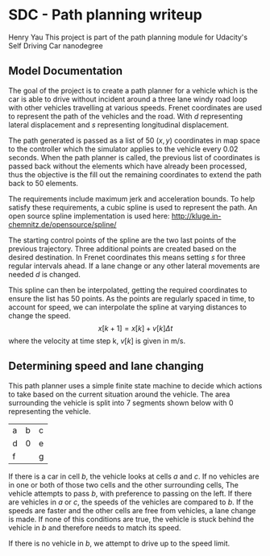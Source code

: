 # SDC - Path planning writeup

Henry Yau
This project is part of the path planning module for Udacity's Self Driving Car nanodegree


## Model Documentation
The goal of the project is to create a path planner for a vehicle which is the car is able to drive without incident around a three lane windy road loop with other vehicles travelling at various speeds. Frenet coordinates are used to represent the path of the vehicles and the road. With $d$ representing lateral displacement and $s$ representing longitudinal displacement.

The path generated is passed as a list of 50 $(x,y)$ coordinates in map space to the controller which the simulator applies to the vehicle every 0.02 seconds. When the path planner is called, the previous list of coordinates is passed back without the elements which have already been processed, thus the objective is the fill out the remaining coordinates to extend the path back to 50 elements.

The requirements include maximum jerk and acceleration bounds. To help satisfy these requirements, a cubic spline is used to represent the path. An open source spline implementation is used here:
http://kluge.in-chemnitz.de/opensource/spline/

The starting control points of the spline are the two last points of the previous trajectory. Three additional points are created based on the desired destination. In Frenet coordinates this means setting $s$ for three regular intervals ahead. If a lane change or any other lateral movements are needed $d$ is changed.

This spline can then be interpolated, getting the required coordinates to ensure the list has 50 points. As the points are regularly spaced in time, to account for speed, we can interpolate the spline at varying distances to change the speed. 
$$x[k+1]=x[k]+v[k]\Delta t$$
where the velocity at time step k, $v[k]$ is given in m/s.

## Determining speed and lane changing
This path planner uses a simple finite state machine to decide which actions to take based on the current situation around the vehicle. The area surrounding the vehicle is split into 7 segments shown below with 0 representing the vehicle.


|       |       |   |                   
|-----|------|----------|
|a |b|c    |
|d |0 |e   |
|f | |g|

If there is a car in cell $b$, the vehicle looks at cells $a$ and $c$. If no vehicles are in one or both of those two cells and the other surrounding cells, The vehicle attempts to pass $b$, with preference to passing on the left. If there are vehicles in $a$ or $c$, the speeds of the vehicles are compared to $b$. If the speeds are faster and the other cells are free from vehicles, a lane change is made. If none of this conditions are true, the vehicle is stuck behind the vehicle in $b$ and therefore needs to match its speed.

If there is no vehicle in $b$, we attempt to drive up to the speed limit.
